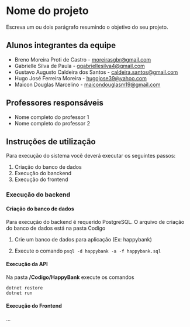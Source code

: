 # Nome do projeto

Escreva um ou dois  parágrafo resumindo o objetivo do seu projeto.

## Alunos integrantes da equipe

* Breno Moreira Proti de Castro - moreirasgbr@gmail.com
* Gabrielle Silva de Paula - ggabriellesilva4@gmail.com
* Gustavo Augusto Caldeira dos Santos - caldeira.santos@gmail.com
* Hugo José Ferreira Moreira - hugojose39@yahoo.com
* Maicon Douglas Marcelino - maicondouglasm19@gmail.com

## Professores responsáveis

* Nome completo do professor 1
* Nome completo do professor 2

## Instruções de utilização

Para execução do sistema você deverá executar os seguintes passos:

1. Criação do banco de dados
1. Execução do banckend
1. Execução do frontend

### Execução do backend

#### Criação do banco de dados
Para execução do backend é requerido PostgreSQL. O arquivo de criação do banco de dados está na pasta Codigo

1. Crie um banco de dados para aplicação (Ex: happybank)

1. Execute o comando `psql -d happybank -a -f happybank.sql`

#### Execução da API

Na pasta **/Codigo/HappyBank** execute os comandos

    dotnet restore
    dotnet run

#### Execução do Frontend
...
